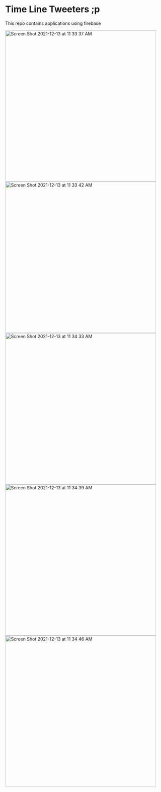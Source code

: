 # Time Line Tweeters ;p
This repo contains applications using firebase 

<img width="479" alt="Screen Shot 2021-12-13 at 11 33 37 AM" src="https://user-images.githubusercontent.com/92252688/145778651-bbf51909-8572-459b-97b1-2e2e7e5709bb.png">
<img width="479" alt="Screen Shot 2021-12-13 at 11 33 42 AM" src="https://user-images.githubusercontent.com/92252688/145778690-e3ba6312-12e0-407e-8fec-2f87b13b6043.png">
<img width="479" alt="Screen Shot 2021-12-13 at 11 34 33 AM" src="https://user-images.githubusercontent.com/92252688/145778700-86310ae8-ba3f-4f42-bc86-dcf1aad9be3c.png">
<img width="479" alt="Screen Shot 2021-12-13 at 11 34 39 AM" src="https://user-images.githubusercontent.com/92252688/145778707-ef5f1ea1-6aa0-4f30-8f86-4573e596bc85.png">
<img width="479" alt="Screen Shot 2021-12-13 at 11 34 46 AM" src="https://user-images.githubusercontent.com/92252688/145778718-5cbbe78c-7429-4c73-ac99-148be14fa623.png">
